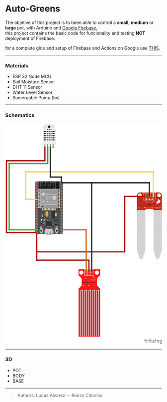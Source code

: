 # Auto-Greens

The objetive of this project is to been able to control a **small**, **medium** or **large** pot, with Arduino and [Google Firebase](https://firebase.google.com/),<br>
this project contains the basic code for funcionality and testing **NOT** deployment of Firebase.

for a complete gide and setup of Firebase and Actions on Google use [THIS](https://github.com/actions-on-google/smart-home-nodejs).

---

### Materials
*  ESP 32  Node MCU
*  Soil Moisture Sensor
*  DHT 11 Sensor
*  Water Level Sensor
*  Sumergable  Pump (5v)


---
### Schematics
![Wires](https://github.com/rchiarino/Auto-Greens/blob/master/img/autogreens_bb.png?raw=true)

---
### 3D
* POT
* BODY
* BASE

---
> Authors: Lucas Alvarez -- Renzo Chiarino
